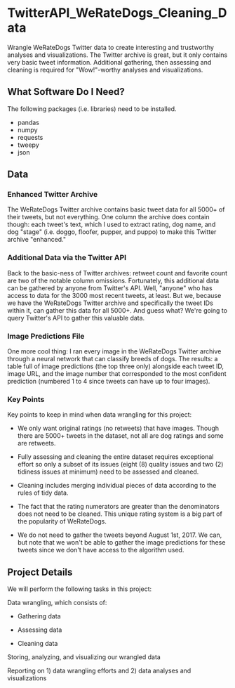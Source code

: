 # TwitterAPI_WeRateDogs_Cleaning_Data
Wrangle WeRateDogs Twitter data to create interesting and trustworthy analyses and visualizations. The Twitter archive is great, but it only contains very basic tweet information. Additional gathering, then assessing and cleaning is required for "Wow!"-worthy analyses and visualizations.

## What Software Do I Need?
The following packages (i.e. libraries) need to be installed.
- pandas
- numpy
- requests
- tweepy
- json

## Data
### Enhanced Twitter Archive
The WeRateDogs Twitter archive contains basic tweet data for all 5000+ of their tweets, but not everything. One column the archive does contain though: each tweet's text, which I used to extract rating, dog name, and dog "stage" (i.e. doggo, floofer, pupper, and puppo) to make this Twitter archive "enhanced."

### Additional Data via the Twitter API
Back to the basic-ness of Twitter archives: retweet count and favorite count are two of the notable column omissions. Fortunately, this additional data can be gathered by anyone from Twitter's API. Well, "anyone" who has access to data for the 3000 most recent tweets, at least. But we, because we have the WeRateDogs Twitter archive and specifically the tweet IDs within it, can gather this data for all 5000+. And guess what? We're going to query Twitter's API to gather this valuable data.

### Image Predictions File
One more cool thing: I ran every image in the WeRateDogs Twitter archive through a neural network that can classify breeds of dogs. The results: a table full of image predictions (the top three only) alongside each tweet ID, image URL, and the image number that corresponded to the most confident prediction (numbered 1 to 4 since tweets can have up to four images).

### Key Points
Key points to keep in mind when data wrangling for this project:

- We only want original ratings (no retweets) that have images. Though there are 5000+ tweets in the dataset, not all are dog ratings and some are retweets.

- Fully assessing and cleaning the entire dataset requires exceptional effort so only a subset of its issues (eight (8) quality issues and two (2) tidiness issues at minimum) need to be assessed and cleaned.

- Cleaning includes merging individual pieces of data according to the rules of tidy data.

- The fact that the rating numerators are greater than the denominators does not need to be cleaned. This unique rating system is a big part of the popularity of WeRateDogs.

- We do not need to gather the tweets beyond August 1st, 2017. We can, but note that we won't be able to gather the image predictions for these tweets since we don't have access to the algorithm used.

## Project Details
We will perform the following tasks in this project:

Data wrangling, which consists of:

- Gathering data

- Assessing data

- Cleaning data

Storing, analyzing, and visualizing our wrangled data

Reporting on 1) data wrangling efforts and 2) data analyses and visualizations
